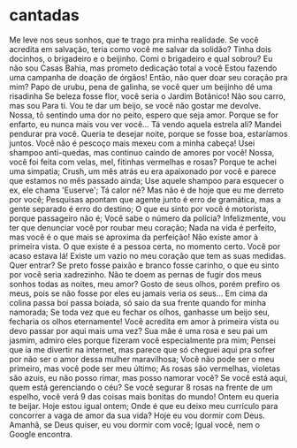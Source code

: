 # cantadas
Me leve nos seus sonhos, 
que te trago pra minha realidade.
Se você acredita em salvação, teria como você me salvar da solidão?
Tinha dois docinhos, o brigadeiro e o beijinho. Comi o brigadeiro e qual sobrou?
Eu não sou Casas Bahia, mas prometo dedicação total a você
Estou fazendo uma campanha de doação de órgãos! Então, não quer doar seu coração pra mim?
Papo de urubu, pena de galinha, se você quer um beijinho dê uma risadinha
Se beleza fosse flor, você seria o Jardim Botânico!
Não sou carro, mas sou Para ti.
Vou te dar um beijo, se você não gostar me devolve.
Nossa, tô sentindo uma dor no peito, espero que seja amor. Porque se for enfarto, eu nunca mais vou ver você...
Tá vendo aquela estrela ali? Mandei pendurar pra você.
Queria te desejar noite, porque se fosse boa, estaríamos juntos.
Você não é pescoço mais mexeu com a minha cabeça!
Usei shampoo anti-quedas, mas continuo caindo de amores por você!
Nossa, você foi feita com velas, mel, fitinhas vermelhas e rosas? Porque te achei uma simpatia;
Crush, um mês atrás eu era apaixonado por você e parece que estamos no mês passado ainda;
Use aquele shampoo para esquecer o ex, ele chama 'Euserve';
Tá calor né? Mas não é de hoje que eu me derreto por você;
Pesquisas apontam que agente junto é erro de gramática, mas a gente separado é erro do destino;
O que eu sinto por você é motorista, porque passageiro não é;
Você sabe o número da polícia? Infelizmente, vou ter que denunciar você por roubar meu coração;
Nada na vida é perfeito, mas você é o que mais se aproxima da perfeição!
Não existe amor à primeira vista. O que existe é a pessoa certa, no momento certo. Você por acaso estava lá!
Existe um vazio no meu coração que tem as suas medidas. Quer entrar?
Se preto fosse paixão e branco fosse carinho, o que eu sinto por você seria xadrezinho.
Não te doem as pernas de fugir dos meus sonhos todas as noites, meu amor?
Gosto de seus olhos, porém prefiro os meus, pois se não fosse por eles eu jamais veria os seus...
Em cima da colina passa boi passa boiada, só saio da sua frente quando for minha namorada;
Se toda vez que eu fechar os olhos, ganhasse um beijo seu, fecharia os olhos eternamente!
Você acredita em amor à primeira vista ou devo passar por aqui mais uma vez?
Sua mãe é uma rosa e seu pai um jasmim, admiro eles porque fizeram você especialmente pra mim;
Pensei que ia me divertir na internet, mas parece que só cheguei aqui pra sofrer por não ser o amor dessa mulher maravilhosa;
Você não pode ser o meu primeiro, mas você pode ser meu último;
As rosas são vermelhas, violetas são azuis, eu não posso rimar, mas posso namorar você?
 Se você está aqui, quem está gerenciando o céu?
 Se você segurar 8 rosas na frente de um espelho, você verá 9 das coisas mais bonitas do mundo!
Ontem eu queria te beijar. Hoje estou igual ontem;
 Onde é que eu deixo meu currículo para concorrer a vaga de amor da sua vida?
Hoje eu vou dormir com Deus. Amanhã, se Deus quiser, eu vou dormir com você;
Igual você, nem o Google encontra.
